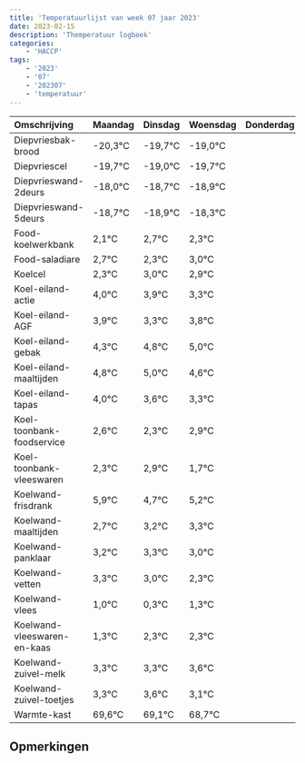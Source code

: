 ```yaml
---
title: 'Temperatuurlijst van week 07 jaar 2023'
date: 2023-02-15
description: 'Themperatuur logboek'
categories:
    - 'HACCP'
tags:
    - '2023'
    - '07'
    - '202307'
    - 'temperatuur'
---
```

|Omschrijving|Maandag|Dinsdag|Woensdag|Donderdag|Vrijdag|Zaterdag|Zondag|
|:---|:---|:---|:---|:---|:---|:---|:---|
|Diepvriesbak-brood|-20,3°C|-19,7°C|-19,0°C| | | | |
|Diepvriescel|-19,7°C|-19,0°C|-19,7°C| | | | |
|Diepvrieswand-2deurs|-18,0°C|-18,7°C|-18,9°C| | | | |
|Diepvrieswand-5deurs|-18,7°C|-18,9°C|-18,3°C| | | | |
|Food-koelwerkbank|2,1°C|2,7°C|2,3°C| | | | |
|Food-saladiare|2,7°C|2,3°C|3,0°C| | | | |
|Koelcel|2,3°C|3,0°C|2,9°C| | | | |
|Koel-eiland-actie|4,0°C|3,9°C|3,3°C| | | | |
|Koel-eiland-AGF|3,9°C|3,3°C|3,8°C| | | | |
|Koel-eiland-gebak|4,3°C|4,8°C|5,0°C| | | | |
|Koel-eiland-maaltijden|4,8°C|5,0°C|4,6°C| | | | |
|Koel-eiland-tapas|4,0°C|3,6°C|3,3°C| | | | |
|Koel-toonbank-foodservice|2,6°C|2,3°C|2,9°C| | | | |
|Koel-toonbank-vleeswaren|2,3°C|2,9°C|1,7°C| | | | |
|Koelwand-frisdrank|5,9°C|4,7°C|5,2°C| | | | |
|Koelwand-maaltijden|2,7°C|3,2°C|3,3°C| | | | |
|Koelwand-panklaar|3,2°C|3,3°C|3,0°C| | | | |
|Koelwand-vetten|3,3°C|3,0°C|2,3°C| | | | |
|Koelwand-vlees|1,0°C|0,3°C|1,3°C| | | | |
|Koelwand-vleeswaren-en-kaas|1,3°C|2,3°C|2,3°C| | | | |
|Koelwand-zuivel-melk|3,3°C|3,3°C|3,6°C| | | | |
|Koelwand-zuivel-toetjes|3,3°C|3,6°C|3,1°C| | | | |
|Warmte-kast|69,6°C|69,1°C|68,7°C| | | | |

## Opmerkingen



